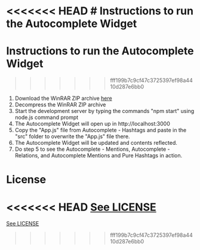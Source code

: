 <<<<<<< HEAD
﻿# Instructions to run the Autocomplete Widget
=======
# Instructions to run the Autocomplete Widget
>>>>>>> fff199b7c9cf47c3725397ef98a4410d287e6bb0

1. Download the WinRAR ZIP archive [here](https://drive.google.com/file/d/0B3o-a_7h0VNMUDExRFhxNUVOLW8/view?usp=sharing)
2. Decompress the WinRAR ZIP archive
3. Start the development server by typing the commands "npm start" using node.js command prompt
4. The Autocomplete Widget will open up in http://localhost:3000
5. Copy the "App.js" file from Autocomplete - Hashtags and paste in the "src" folder to overwrite the "App.js" file there.
6. The Autocomplete Widget will be updated and contents reflected.
7. Do step 5 to see the Autocomplete - Mentions, Autocomplete - Relations, and Autocomplete Mentions and Pure Hashtags in action. 

# License
<<<<<<< HEAD
[See LICENSE](https://github.com/CookiesNCream/autocomplete-widget/blob/master/LICENSE.md)
=======
[See LICENSE](https://github.com/CookiesNCream/autocomplete-widget/blob/master/LICENSE.md)
>>>>>>> fff199b7c9cf47c3725397ef98a4410d287e6bb0
